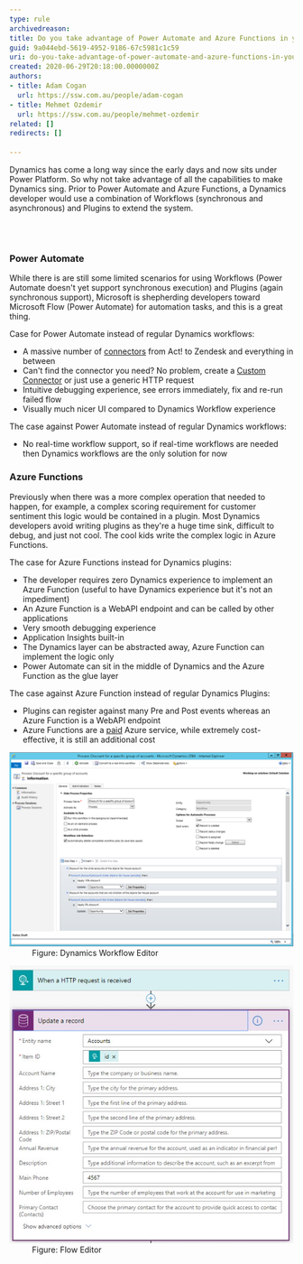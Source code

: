 ```yaml
---
type: rule
archivedreason: 
title: Do you take advantage of Power Automate and Azure Functions in your Dynamics solutions?
guid: 9a044ebd-5619-4952-9186-67c5981c1c59
uri: do-you-take-advantage-of-power-automate-and-azure-functions-in-your-dynamics-solutions
created: 2020-06-29T20:18:00.0000000Z
authors:
- title: Adam Cogan
  url: https://ssw.com.au/people/adam-cogan
- title: Mehmet Ozdemir
  url: https://ssw.com.au/people/mehmet-ozdemir
related: []
redirects: []

---
```



<p class="ssw15-rteElement-P">Dynamics has come a long way since the early days and now sits under ​Power Platform. So why not take advantage of all the capabilities to make Dynamics sing. Prior to Power Automate and Azure Functions, a Dynamics developer would use a combination of Workflows (synchronous and asynchronous) and Plugins to extend the system.<br></p>
<br><excerpt class='endintro'></excerpt><br>
<h3 class="ssw15-rteElement-H3">​​Power Automate</h3><p>While there is are still some limited scenarios for using Workflows (Power Automate doesn't yet support synchronous execution) and Plugins (again synchronous support), Microsoft is shepherding developers toward Microsoft Flow (Power Automate) for automation tasks, and this is a great thing.<br></p><p>Case for Power Automate instead of regular Dynamics workflows:</p><ul><li>A massive number of 
      <a href="https://australia.flow.microsoft.com/en-us/connectors/%22%20%5co%20%22https://australia.flow.microsoft.com/en-us/connectors/">connectors</a> from Act! to Zendesk and everything in between</li><li>Can't find the connector you need? No problem, create a 
      <a href="https://docs.microsoft.com/en-us/connectors/custom-connectors/define-blank%22%20%5co%20%22https://docs.microsoft.com/en-us/connectors/custom-connectors/define-blank">Custom Connector</a> or just use a generic HTTP request</li><li>Intuitive debugging experience, see errors immediately, fix and re-run failed flow</li><li>Visually much nicer UI compared to Dynamics Workflow experience</li></ul><p>The case against Power Automate instead of regular Dynamics workflows:</p><ul><li>No real-time workflow support, so if real-time workflows are needed then Dynamics workflows are the only solution for now</li></ul><h3 class="ssw15-rteElement-H3">Azure Functions<br></h3><p>Previously when there was a more complex operation that needed to happen, for example, a complex scoring requirement for customer sentiment this logic would be contained in a plugin. Most Dynamics developers avoid writing plugins as they're a huge time sink, difficult to debug, and just not cool. The cool kids write the complex logic in Azure Functions.</p><p>The case for Azure Functions instead for Dynamics plugins:</p><ul><li>The developer requires zero Dynamics experience to implement an Azure Function (useful to have Dynamics experience but it's not an impediment)<br></li><li>An Azure Function is a WebAPI endpoint and can be called by other applications<br></li><li>Very smooth debugging experience<br></li><li>Application Insights built-in</li><li>The Dynamics layer can be abstracted away, Azure Function can implement the logic only</li><li>Power Automate can sit in the middle of Dynamics and the Azure Function as the glue layer</li></ul><p>The case against Azure Function instead of regular Dynamics Plugins:</p><ul><li>Plugins can register against many Pre and Post events whereas an Azure Function is a WebAPI endpoint</li><li>Azure Functions are a 
      <a href="https://azure.microsoft.com/en-au/pricing/calculator/%22%20%5co%20%22https://azure.microsoft.com/en-au/pricing/calculator/">paid</a> Azure service, while extremely cost-effective, it is still an additional cost <br></li></ul><dl class="image"><dt>
      <img src="dynamics-workflow-editor.png" alt="dynamics-workflow-editor.png" style="width:750px;" /></dt><dd>Figure: Dynamics Workflow Editor</dd></dl><dl class="image"><dt><img src="flow-editor.png" alt="flow-editor.png" /></dt><dd>Figure: Flow Editor</dd></dl>​ 


